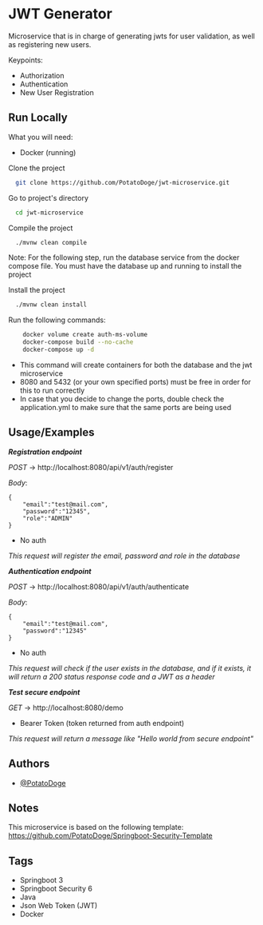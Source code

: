 
# JWT Generator

Microservice that is in charge of generating jwts for user validation, as well as registering new users.

Keypoints:
- Authorization
- Authentication
- New User Registration


## Run Locally

What you will need:
- Docker (running)

Clone the project

```bash
  git clone https://github.com/PotatoDoge/jwt-microservice.git
```

Go to project's directory

```bash
  cd jwt-microservice
```

Compile the project
```bash
  ./mvnw clean compile
```

Note: For the following step, run the database service from the docker compose file. 
You must have the database up and running to install the project

Install the project
```bash
  ./mvnw clean install
```

Run the following commands:
```bash
    docker volume create auth-ms-volume
    docker-compose build --no-cache
    docker-compose up -d
```
- This command will create containers for both the database and the jwt microservice
- 8080 and 5432 (or your own specified ports) must be free in order for this to run correctly
- In case that you decide to change the ports, double check the application.yml to make sure
that the same ports are being used

## Usage/Examples

*__Registration endpoint__*

*POST* → http://localhost:8080/api/v1/auth/register

*Body*:

    {
        "email":"test@mail.com",
        "password":"12345",
        "role":"ADMIN"
    }

- No auth

*This request will register the email, password and role in the database*

*__Authentication endpoint__*

*POST* → http://localhost:8080/api/v1/auth/authenticate

*Body*:

    {
        "email":"test@mail.com",
        "password":"12345"
    }
- No auth

*This request will check if the user exists in the database, and if it exists, it will return a 200 status response code and a JWT as a header*

*__Test secure endpoint__*

*GET* → http://localhost:8080/demo

- Bearer Token (token returned from auth endpoint)

*This request will return a message like "Hello world from secure endpoint"*

## Authors

- [@PotatoDoge](https://github.com/PotatoDoge)


## Notes
This microservice is based on the following template: https://github.com/PotatoDoge/Springboot-Security-Template

## Tags
- Springboot 3
- Springboot Security 6
- Java
- Json Web Token (JWT)
- Docker